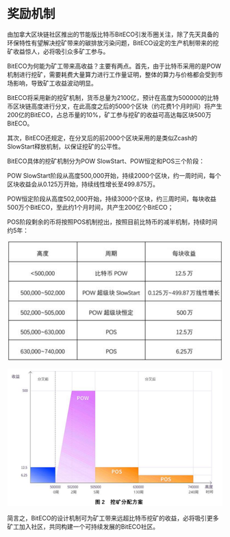 # 奖励机制

由加拿大区块链社区推出的节能版比特币BitECO引发币圈关注，除了先天具备的环保特性有望解决挖矿带来的碳排放污染问题，BitECO设定的生产机制带来的挖矿收益惊人，必将吸引众多矿工参与。

BitECO为何能为矿工带来高收益？主要有两点。首先，由于比特币采用的是POW机制进行挖矿，需要耗费大量算力进行工作量证明，整体的算力与价格都会受到市场影响，导致矿工收益波动明显。

BitECO将采用新的挖矿机制，货币总量为2100亿，预计在高度为500000的比特币区块链高度进行分叉，在此高度之后的5000个区块（约花费1个月时间）将产生 200亿的BitECO，占总币量的10%，矿工参与挖矿的收益可高达每区块500万BitECO。

其次，BitECO还规定，在分叉后的前2000个区块采用的是类似Zcash的SlowStart释放机制，以保证挖矿的公平性。

BitECO具体的挖矿机制分为POW SlowStart、POW恒定和POS三个阶段：

POW SlowStart阶段从高度500,000开始，持续2000个区块，约一周时间，每个区块收益会从0.125万开始，持续线性增长至499.875万。

POW恒定阶段从高度502,000开始，持续3000个区块，约三周时间，每块收益500万个BitECO，至此约1个月时间，共产生200亿个BitECO；

POS阶段剩余的币将按照POS机制挖出，按照目前比特币的减半机制，持续时间约5年：

![1](../picture/jiangli1.png)

![2](../picture/jiangli2.png)

简言之，BitECO的设计机制可为矿工带来远超比特币挖矿的收益，必将吸引更多矿工加入社区，共同构建一个可持续发展的BitECO社区。
